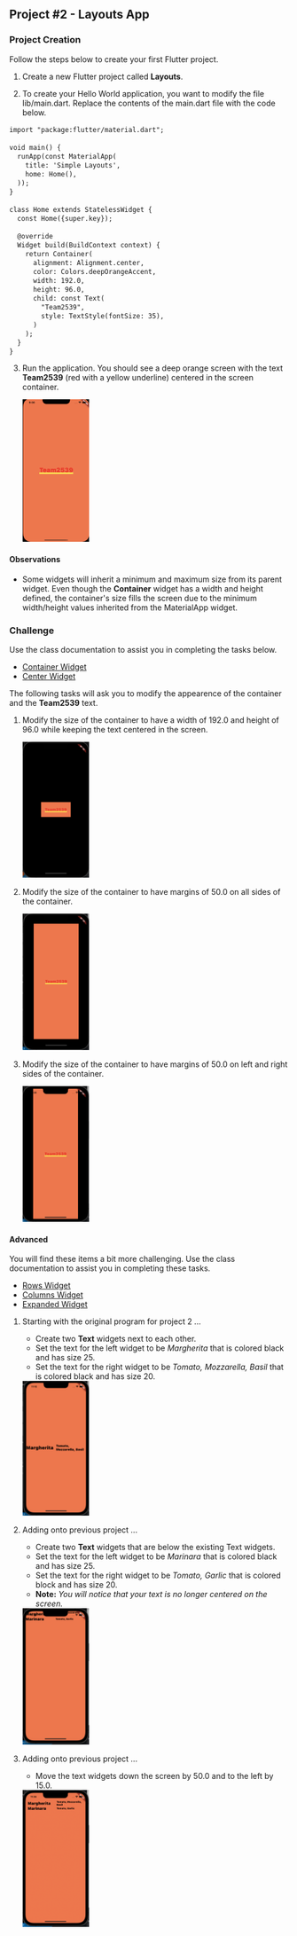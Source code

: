 ## Project #2 - Layouts App

### Project Creation

Follow the steps below to create your first Flutter project.

1. Create a new Flutter project called __Layouts__.

1. To create your Hello World application, you want to modify the file lib/main.dart.  Replace the contents of the main.dart file with the code below.

```
import "package:flutter/material.dart";

void main() {
  runApp(const MaterialApp(
    title: 'Simple Layouts',
    home: Home(),
  ));
}

class Home extends StatelessWidget {
  const Home({super.key});

  @override
  Widget build(BuildContext context) {
    return Container(
      alignment: Alignment.center,
      color: Colors.deepOrangeAccent,
      width: 192.0,
      height: 96.0,
      child: const Text(
        "Team2539",
        style: TextStyle(fontSize: 35),
      )
    );
  }
}
```

3. Run the application.  You should see a deep orange screen with the text __Team2539__ (red with a yellow underline) centered in the screen container.

    <img src="images/p2-t1.png" width=25% height=25% />


#### Observations

- Some widgets will inherit a minimum and maximum size from its parent widget.  Even though the __Container__ widget has a width and height defined, the container's size fills the screen due to the minimum width/height values inherited from the MaterialApp widget.


### Challenge

Use the class documentation to assist you in completing the tasks below.

- [Container Widget](https://api.flutter.dev/flutter/widgets/Container-class.html)
- [Center Widget](https://api.flutter.dev/flutter/widgets/Center-class.html)

The following tasks will ask you to modify the appearence of the container and the __Team2539__ text.  

1. Modify the size of the container to have a width of 192.0 and height of 96.0 while keeping the text centered in the screen.

    <img src="images/p2-t2-1.png" width=25% height=25% />

2. Modify the size of the container to have margins of 50.0 on all sides of the container.

    <img src="images/p2-t2-2.png" width=25% height=25% />

3. Modify the size of the container to have margins of 50.0 on left and right sides of the container.

    <img src="images/p2-t2-3.png" width=25% height=25% />


#### Advanced

You will find these items a bit more challenging.  Use the class documentation to assist you in completing these tasks.

- [Rows Widget](https://api.flutter.dev/flutter/widgets/Row-class.html)
- [Columns Widget](https://api.flutter.dev/flutter/widgets/Column-class.html)
- [Expanded Widget](https://api.flutter.dev/flutter/widgets/Expanded-class.html)

1. Starting with the original program for project 2 ...
    - Create two __Text__ widgets next to each other.
    - Set the text for the left widget to be _Margherita_ that is colored black and has size 25.
    - Set the text for the right widget to be _Tomato, Mozzarella, Basil_ that is colored black and has size 20.


    <img src="images/p2-t3-1.png" width=25% height=25% />

2. Adding onto previous project ...
    - Create two __Text__ widgets that are below the existing Text widgets.
    - Set the text for the left widget to be _Marinara_ that is colored black and has size 25.
    - Set the text for the right widget to be _Tomato, Garlic_ that is colored block and has size 20.
    - __Note:__ _You will notice that your text is no longer centered on the screen._


    <img src="images/p2-t3-2.png" width=25% height=25% />

3. Adding onto previous project ...
    - Move the text widgets down the screen by 50.0 and to the left by 15.0.


    <img src="images/p2-t3-3.png" width=25% height=25% />
